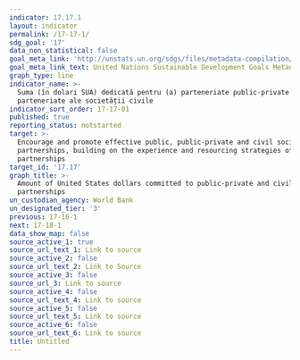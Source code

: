 ```yaml
---
indicator: 17.17.1
layout: indicator
permalink: /17-17-1/
sdg_goal: '17'
data_non_statistical: false
goal_meta_link: 'http://unstats.un.org/sdgs/files/metadata-compilation/Metadata-Goal-17.pdf'
goal_meta_link_text: United Nations Sustainable Development Goals Metadata (pdf 468kB)
graph_type: line
indicator_name: >-
  Suma (în dolari SUA) dedicată pentru (a) parteneriate public-private și (b)
  parteneriate ale societății civile
indicator_sort_order: 17-17-01
published: true
reporting_status: notstarted
target: >-
  Encourage and promote effective public, public-private and civil society
  partnerships, building on the experience and resourcing strategies of
  partnerships
target_id: '17.17'
graph_title: >-
  Amount of United States dollars committed to public-private and civil society
  partnerships
un_custodian_agency: World Bank
un_designated_tier: '3'
previous: 17-16-1
next: 17-18-1
data_show_map: false
source_active_1: true
source_url_text_1: Link to source
source_active_2: false
source_url_text_2: Link to Source
source_active_3: false
source_url_3: Link to source
source_active_4: false
source_url_text_4: Link to source
source_active_5: false
source_url_text_5: Link to source
source_active_6: false
source_url_text_6: Link to source
title: Untitled
---
```


